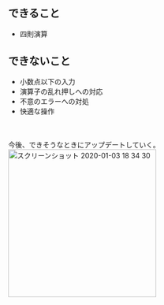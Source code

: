 ## できること
* 四則演算

## できないこと
* 小数点以下の入力
* 演算子の乱れ押しへの対応
* 不意のエラーへの対処
* 快適な操作
<br>
<br>
今後、できそうなときにアップデートしていく。
<br>
<img width="300" alt="スクリーンショット 2020-01-03 18 34 30" src="https://user-images.githubusercontent.com/45383028/71716440-20c4f580-2e58-11ea-932e-01df4ed04065.png">

